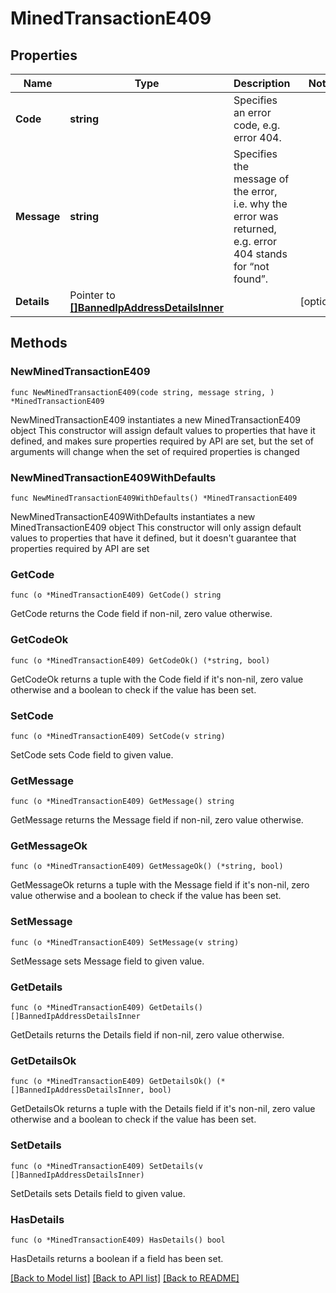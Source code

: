 # MinedTransactionE409

## Properties

Name | Type | Description | Notes
------------ | ------------- | ------------- | -------------
**Code** | **string** | Specifies an error code, e.g. error 404. | 
**Message** | **string** | Specifies the message of the error, i.e. why the error was returned, e.g. error 404 stands for “not found”. | 
**Details** | Pointer to [**[]BannedIpAddressDetailsInner**](BannedIpAddressDetailsInner.md) |  | [optional] 

## Methods

### NewMinedTransactionE409

`func NewMinedTransactionE409(code string, message string, ) *MinedTransactionE409`

NewMinedTransactionE409 instantiates a new MinedTransactionE409 object
This constructor will assign default values to properties that have it defined,
and makes sure properties required by API are set, but the set of arguments
will change when the set of required properties is changed

### NewMinedTransactionE409WithDefaults

`func NewMinedTransactionE409WithDefaults() *MinedTransactionE409`

NewMinedTransactionE409WithDefaults instantiates a new MinedTransactionE409 object
This constructor will only assign default values to properties that have it defined,
but it doesn't guarantee that properties required by API are set

### GetCode

`func (o *MinedTransactionE409) GetCode() string`

GetCode returns the Code field if non-nil, zero value otherwise.

### GetCodeOk

`func (o *MinedTransactionE409) GetCodeOk() (*string, bool)`

GetCodeOk returns a tuple with the Code field if it's non-nil, zero value otherwise
and a boolean to check if the value has been set.

### SetCode

`func (o *MinedTransactionE409) SetCode(v string)`

SetCode sets Code field to given value.


### GetMessage

`func (o *MinedTransactionE409) GetMessage() string`

GetMessage returns the Message field if non-nil, zero value otherwise.

### GetMessageOk

`func (o *MinedTransactionE409) GetMessageOk() (*string, bool)`

GetMessageOk returns a tuple with the Message field if it's non-nil, zero value otherwise
and a boolean to check if the value has been set.

### SetMessage

`func (o *MinedTransactionE409) SetMessage(v string)`

SetMessage sets Message field to given value.


### GetDetails

`func (o *MinedTransactionE409) GetDetails() []BannedIpAddressDetailsInner`

GetDetails returns the Details field if non-nil, zero value otherwise.

### GetDetailsOk

`func (o *MinedTransactionE409) GetDetailsOk() (*[]BannedIpAddressDetailsInner, bool)`

GetDetailsOk returns a tuple with the Details field if it's non-nil, zero value otherwise
and a boolean to check if the value has been set.

### SetDetails

`func (o *MinedTransactionE409) SetDetails(v []BannedIpAddressDetailsInner)`

SetDetails sets Details field to given value.

### HasDetails

`func (o *MinedTransactionE409) HasDetails() bool`

HasDetails returns a boolean if a field has been set.


[[Back to Model list]](../README.md#documentation-for-models) [[Back to API list]](../README.md#documentation-for-api-endpoints) [[Back to README]](../README.md)


